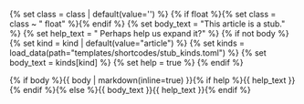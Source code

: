 {% set class = class | default(value='') %}
{% if float %}{% set class = class ~ " float" %}{% endif %}
{% set body_text = "This article is a stub." %}
{% set help_text = " Perhaps help us expand it?" %}
{% if not body %}
    {% set kind = kind | default(value="article") %}
    {% set kinds = load_data(path="templates/shortcodes/stub_kinds.toml") %}
    {% set body_text = kinds[kind] %}
    {% set help = true %}
{% endif %}
<div class='notice stub {{ class }}'>{% if body %}{{ body | markdown(inline=true) }}{% if help %}{{ help_text }}{% endif %}{% else %}{{ body_text }}{{ help_text }}{% endif %}</div>
